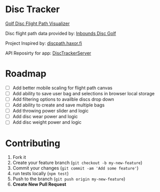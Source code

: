 # Disc Tracker

[Golf Disc Flight Path Visualizer](https://disctracker.netlify.com/)

Disc flight path data provided by: [Inbounds Disc Golf](http://www.inboundsdiscgolf.com)

Project Inspired by: [discpath.haxor.fi](http://www.discpath.haxor.fi)

API Reposirty for app: [DiscTrackerServer](https://github.com/bhubie/DiscTrackerServer)

# Roadmap 
 * [ ] Add better mobile scaling for flight path canvas
 * [ ] Add ability to save user bag and selections in browser local storage
 * [ ] Add filtering options to availble discs drop down
 * [ ] Add ability to create and save multiple bags
 * [ ] Add throwing power slider and logic
 * [ ] Add disc wear power and logic
 * [ ] Add disc weight power and logic
 
# Contributing

1. Fork it
2. Create your feature branch (`git checkout -b my-new-feature`)
3. Commit your changes (`git commit -am 'Add some feature'`)
4. run tests locally (`npm test`)
5. Push to the branch (`git push origin my-new-feature`)
6. **Create New Pull Request**

